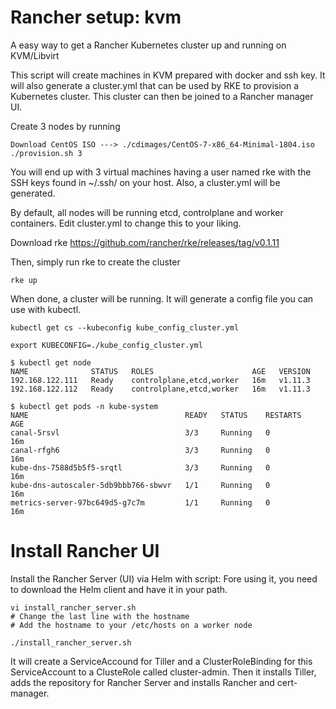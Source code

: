 # Rancher setup: kvm
A easy way to get a Rancher Kubernetes cluster up and running on KVM/Libvirt

This script will create machines in KVM prepared with docker and ssh key. It will also generate a cluster.yml that can be used by RKE to provision a Kubernetes cluster. This cluster can then be joined to a Rancher manager UI.

Create 3 nodes by running 
```
Download CentOS ISO ---> ./cdimages/CentOS-7-x86_64-Minimal-1804.iso
./provision.sh 3
```

You will end up with 3 virtual machines having a user named rke with the SSH keys found in ~/.ssh/ on your host. Also, a cluster.yml will be generated.

By default, all nodes will be running etcd, controlplane and worker containers. Edit cluster.yml to change this to your liking. 

Download rke https://github.com/rancher/rke/releases/tag/v0.1.11

Then, simply run rke to create the cluster

```
rke up
```

When done, a cluster will be running. It will generate a config file you can use with kubectl.

```
kubectl get cs --kubeconfig kube_config_cluster.yml

export KUBECONFIG=./kube_config_cluster.yml

$ kubectl get node 
NAME              STATUS   ROLES                      AGE   VERSION
192.168.122.111   Ready    controlplane,etcd,worker   16m   v1.11.3
192.168.122.112   Ready    controlplane,etcd,worker   16m   v1.11.3

$ kubectl get pods -n kube-system
NAME                                   READY   STATUS    RESTARTS   AGE
canal-5rsvl                            3/3     Running   0          16m
canal-rfgh6                            3/3     Running   0          16m
kube-dns-7588d5b5f5-srqtl              3/3     Running   0          16m
kube-dns-autoscaler-5db9bbb766-sbwvr   1/1     Running   0          16m
metrics-server-97bc649d5-g7c7m         1/1     Running   0          16m
```

# Install Rancher UI
Install the Rancher Server (UI) via Helm with script: 
Fore using it, you need to download the Helm client and have it in your path.
```
vi install_rancher_server.sh
# Change the last line with the hostname
# Add the hostname to your /etc/hosts on a worker node

./install_rancher_server.sh
```
It will create a ServiceAccound for Tiller and a ClusterRoleBinding for this ServiceAccount to a ClusteRole called cluster-admin. Then it installs Tiller, adds the repository for Rancher Server and installs Rancher and cert-manager.
